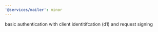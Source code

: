 ```yaml
---
'@services/mailer': minor
---
```


basic authentication with client identitifcation (d1) and request signing
